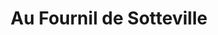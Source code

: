 ---
title: "Au Fournil de Sotteville"
url: /sotteville-les-rouen/au-fournil-de-sotteville/
shop: boulangerie
---